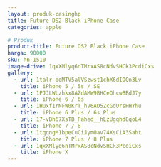 ```yaml
---
layout: produk-casinghp
title: Future DS2 Black iPhone Case
categories: apple

# Produk
product-title: Future DS2 Black iPhone Case
harga: 90000
sku: hn-1510
image-drive: 1qxXMlyq6nTMrxAS8cNdvSHCk3PcdiCxs
gallery:
  - url: 1talr-oqMTV5alVSzwst1chX6dIOOn3Lv
    title: iPhone 5 / 5s / SE
  - url: 1PJJLWLzhkx8AZdAMW9BHCeOhcwBBdJ7y
    title: iPhone 6 / 6s
  - url: 1Huxf1rNFW0KrT_hV6AD5ZcGdUrsHHYhu
    title: iPhone 6 Plus / 6s Plus
  - url: 17-vBh67XsTB_Pahed__hLzUgqhd8qoL4
    title: iPhone 7 / 8
  - url: 1tqqngM1bpeCuCiJymOav74XsCiA3Saht
    title: iPhone 7 Plus / 8 Plus
  - url: 1qxXMlyq6nTMrxAS8cNdvSHCk3PcdiCxs
    title: iPhone X
---
```

